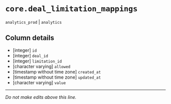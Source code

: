# `core.deal_limitation_mappings`
`analytics_prod` | `analytics`

## Column details
* [integer]   `id`
* [integer]   `deal_id`
* [integer]   `limitation_id`
* [character varying] `allowed`
* [timestamp without time zone] `created_at`
* [timestamp without time zone] `updated_at`
* [character varying] `value`

-------------------------------------------------------------------------------
*Do not make edits above this line.*
